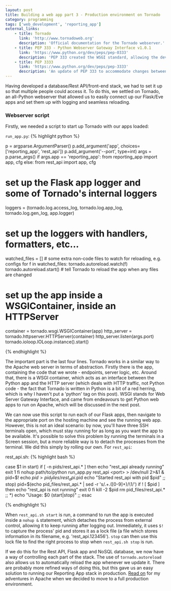 ```yaml
---
layout: post
title: Building a web app part 3 - Production environment on Tornado
category: programming
tags: ['web_development', 'reporting_app']
external_links:
    - title: Tornado
      link: 'http://www.tornadoweb.org'
      description: 'Official documentation for the Tornado webserver.'
    - title: PEP 333 - Python Webserver Gateway Interface v1.0.1
      link: 'https://www.python.org/dev/peps/pep-0333'
      description: 'PEP 333 created the WSGI standard, allowing the development of interfaces between HTTP and Python.'
    - title: PEP 3333
      link: 'https://www.python.org/dev/peps/pep-3333'
      description: 'An update of PEP 333 to accommodate changes between Python 2 and 3.'
---
```


Having developed a database/Rest API/front-end stack, we had to set it up so that multiple people could access it. To do this, we settled on Tornado, an all-Python webserver that allowed us to easily connect up our Flask/Eve apps and set them up with logging and seamless reloading.

### Webserver script
Firstly, we needed a script to start up Tornado with our apps loaded:

`run_app.py`:
{% highlight python %}

p = argparse.ArgumentParser()
p.add_argument('app', choices=['reporting_app', 'rest_api'])
p.add_argument('--port', type=int)
args = p.parse_args()
if args.app == 'reporting_app':
    from reporting_app import app, cfg
else:
    from rest_api import app, cfg

# set up the Flask app logger and some of Tornado's internal loggers
loggers = (tornado.log.access_log, tornado.log.app_log, tornado.log.gen_log, app.logger)
# set up the loggers with handlers, formatters, etc...

watched_files = []  # some extra non-code files to watch for reloading, e.g. configs
for f in watched_files:
    tornado.autoreload.watch(f)
tornado.autoreload.start()  # tell Tornado to reload the app when any files are changed

# set up the app inside a WSGIContainer, inside an HTTPServer
container = tornado.wsgi.WSGIContainer(app)
http_server = tornado.httpserver.HTTPServer(container)
http_server.listen(args.port)
tornado.ioloop.IOLoop.instance().start()

{% endhighlight %}

The important part is the last four lines. Tornado works in a similar way to the Apache web server in terms of abstraction. Firstly there is the app, containing the code that we wrote - endpoints, server logic, etc. Around that, there is a WSGI container, which acts as an interface between the Python app and the HTTP server (which deals with HTTP traffic, not Python code - the fact that Tornado is written in Python is a bit of a red herring, which is why I haven't put a 'python' tag on this post). WSGI stands for Web Server Gateway Interface, and came from endeavours to get Python web apps to run on Apache, which will be discussed in the next post.

We can now use this script to run each of our Flask apps, then navigate to the appropriate port on the hosting machine and see the running web app. However, this is not an ideal scenario: by now, you'll have three SSH terminals open, which must stay running for as long as you want the app to be available. It's possible to solve this problem by running the terminals in a Screen session, but a more reliable way is to detach the processes from the terminal. We did this simply by rolling our own. For `rest_api`:

rest_api.sh:
{% highlight bash %}

case $1 in
    start)
        if [ -n pids/rest_api.* ]
        then
            echo "rest_api already running"
            exit 1
        fi
        nohup path/to/python run_app.py rest_api <port> > /dev/null 2>&1 &
        pid=$!
        echo $pid > pid_files/rest_api.$pid
        echo "Started rest_api with pid $pid"
        ;;
    stop)
        pid=$(echo pid_files/rest_api.* | sed -r 's/.+\.([0-9]+)/\1/')
        if ! [ $pid ]
        then
            echo "rest_api is not running"
            exit 0
        fi
        kill -2 $pid
        rm pid_files/rest_api.*
        ;;
    *)
        echo "Usage: $0 (start|stop)"
        ;;
esac

{% endhighlight %}

When `rest_api.sh start` is run, a command to run the app is executed inside a `nohup &` statement, which detaches the process from external control, allowing it to keep running after logging out. Immediately, it uses `$!` to capture the process' pid and stores it as a lock file (a file which stores information in its filename, e.g. 'rest_api.123456'). `stop` can then use this lock file to find the right process to stop when `rest_api.sh stop` is run.

If we do this for the Rest API, Flask app and NoSQL database, we now have a way of controlling each part of the stack. The use of `tornado.autoreload` also allows us to automatically reload the app whenever we update it. There are probably more refined ways of doing this, but this gave us an easy solution to running our Reporting App stack in production. [Read on](/programming/2016/07/29/flask_on_apache.html) for my adventures in Apache when we decided to move to a full production environment.
